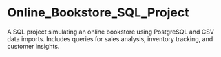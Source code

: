# Online_Bookstore_SQL_Project
A SQL project simulating an online bookstore using PostgreSQL and CSV data imports. Includes queries for sales analysis, inventory tracking, and customer insights.
